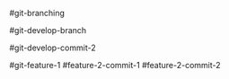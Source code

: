#git-branching

#git-develop-branch

#git-develop-commit-2






#git-feature-1
#feature-2-commit-1
#feature-2-commit-2
